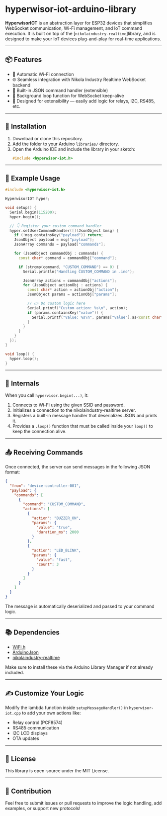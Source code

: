 # hyperwisor-iot-arduino-library

**HyperwisorIOT** is an abstraction layer for ESP32 devices that simplifies WebSocket communication, Wi-Fi management, and IoT command execution. It is built on top of the [`nikolaindustry-realtime`]library, and is designed to make your IoT devices plug-and-play for real-time applications.

---

## 📦 Features

- 🚀 Automatic Wi-Fi connection
- 🌐 Seamless integration with Nikola Industry Realtime WebSocket backend
- 📩 Built-in JSON command handler (extensible)
- 🔁 Background loop function for WebSocket keep-alive
- 🧩 Designed for extensibility — easily add logic for relays, I2C, RS485, etc.

---

## 🔧 Installation

1. Download or clone this repository.
2. Add the folder to your Arduino `libraries/` directory.
3. Open the Arduino IDE and include the library in your sketch:
   ```cpp
   #include <hyperwisor-iot.h>
---

## 🧪 Example Usage

```cpp
#include <hyperwisor-iot.h>

HyperwisorIOT hyper;

void setup() {
  Serial.begin(115200);
  hyper.begin();

  // 👇 Register your custom command handler
  hyper.setUserCommandHandler([](JsonObject &msg) {
    if (!msg.containsKey("payload")) return;
    JsonObject payload = msg["payload"];
    JsonArray commands = payload["commands"];

    for (JsonObject commandObj : commands) {
      const char* command = commandObj["command"];

      if (strcmp(command, "CUSTOM_COMMAND") == 0) {
        Serial.println("Handling CUSTOM_COMMAND in .ino");

        JsonArray actions = commandObj["actions"];
        for (JsonObject actionObj : actions) {
          const char* action = actionObj["action"];
          JsonObject params = actionObj["params"];

          // 👉 Do custom logic here
          Serial.printf("Custom action: %s\n", action);
          if (params.containsKey("value")) {
            Serial.printf("Value: %s\n", params["value"].as<const char*>());
          }
        }
      }
    }
  });
}

void loop() {
  hyper.loop();
}

```

---

## 🧠 Internals

When you call `hypervisor.begin(...)`, it:

1. Connects to Wi-Fi using the given SSID and password.
2. Initializes a connection to the nikolaindustry-realtime server.
3. Registers a built-in message handler that deserializes JSON and prints it.
4. Provides a `.loop()` function that must be called inside your `loop()` to keep the connection alive.

---

## 📤 Receiving Commands

Once connected, the server can send messages in the following JSON format:

```json
{
  "from": "device-controller-001",
  "payload": {
    "commands": [
      {
        "command": "CUSTOM_COMMAND",
        "actions": [
          {
            "action": "BUZZER_ON",
            "params": {
              "value": "true",
              "duration_ms": 2000
            }
          },
          {
            "action": "LED_BLINK",
            "params": {
              "value": "fast",
              "count": 3
            }
          }
        ]
      }
    ]
  }
}

```

The message is automatically deserialized and passed to your command logic.

---

## 📚 Dependencies

* [WiFi.h](https://www.arduino.cc/en/Reference/WiFi)
* [ArduinoJson](https://arduinojson.org/)
* [nikolaindustry-realtime](https://github.com/your-org/nikolaindustry-realtime)

Make sure to install these via the Arduino Library Manager if not already included.

---

## ✍️ Customize Your Logic

Modify the lambda function inside `setupMessageHandler()` in `hyperwisor-iot.cpp` to add your own actions like:

* Relay control (PCF8574)
* RS485 communication
* I2C LCD displays
* OTA updates

---

## 🧾 License

This library is open-source under the MIT License.

---

## 🤝 Contribution

Feel free to submit issues or pull requests to improve the logic handling, add examples, or support new protocols!

